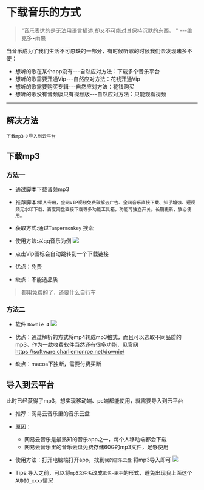 # 下载音乐的方式

> "音乐表达的是无法用语言描述,却又不可能对其保持沉默的东西。  " ---维克多•雨果

当音乐成为了我们生活不可忽缺的一部分，有时候听歌的时候我们会发现诸多不便：

* 想听的歌在某个app没有---自然应对方法：下载多个音乐平台
* 想听的歌需要开通Vip---自然应对方法：花钱开通Vip
* 想听的歌需要购买专辑---自然应对方法：花钱购买
* 想听的歌没有音频版只有视频版---自然应对方法：只能观看视频

---
## 解决方法

`下载mp3`->`导入到云平台`

## 下载mp3

### 方法一
* 通过脚本下载音频mp3

* 推荐脚本:`懒人专用，全网VIP视频免费破解去广告、全网音乐直接下载、知乎增强、短视频无水印下载、百度网盘直接下载等多功能工具箱，功能可独立开关。长期更新，放心使用。`
* 获取方式:通过`Tampermonkey` 搜索

* 使用方法:以qq音乐为例
 ![](https://pic.imgdb.cn/item/63e062034757feff339ab68a.png)
* 点击Vip图标会自动跳转到一个下载链接

* 优点：免费
* 缺点：不能选品质
> 都用免费的了，还要什么自行车

### 方法二

* 软件 `Downie 4` 
![](https://pic.imgdb.cn/item/63e062f04757feff339bfc08.png)
* 优点：通过解析的方式将mp4转成mp3格式，而且可以选取不同品质的mp3。作为一款收费软件当然还有很多功能，见官网<https://software.charliemonroe.net/downie/>

* 缺点：macos下独断，需要付费买断

## 导入到云平台

此时已经获得了mp3，想实现移动端、pc端都能使用，就需要导入到云平台

* 推荐：网易云音乐里的音乐云盘
* 原因：
	* 网易云音乐是最熟知的音乐app之一，每个人移动端都会下载
	* 网易云音乐里的音乐云盘免费存储60G的mp3文件，足够使用
* 使用方法：打开电脑端打开app，找到`我的音乐云盘` 将mp3导入即可
![](https://pic.imgdb.cn/item/63e068994757feff33a51084.png)

* Tips:导入之前，可以将`mp3文件名`改成`歌名-歌手`的形式，避免出现我上面这个`AUDIO_xxxx`情况
